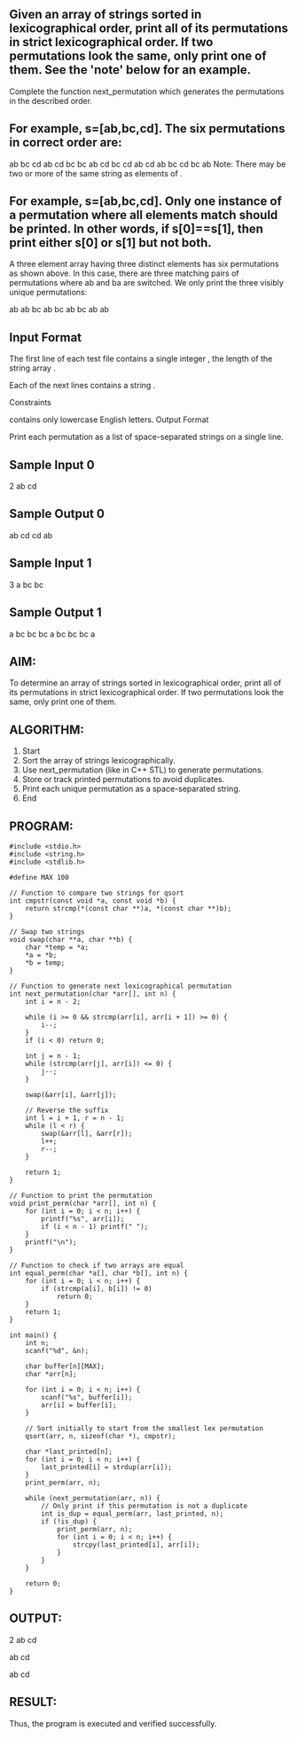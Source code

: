 ## Given an array of strings sorted in lexicographical order, print all of its permutations in strict lexicographical order. If two permutations look the same, only print one of them. See the 'note' below for an example.

Complete the function next_permutation which generates the permutations in the described order.

## For example, s=[ab,bc,cd]. The six permutations in correct order are:

ab bc cd
ab cd bc
bc ab cd
bc cd ab
cd ab bc
cd bc ab
Note: There may be two or more of the same string as elements of .
## For example, s=[ab,bc,cd]. Only one instance of a permutation where all elements match should be printed. In other words, if s[0]==s[1], then print either s[0]  or s[1] but not both.

A three element array having three distinct elements has six permutations as shown above. In this case, there are three matching pairs of permutations where ab and ba are switched. We only print the three visibly unique permutations:

ab ab bc
ab bc ab
bc ab ab
## Input Format

The first line of each test file contains a single integer , the length of the string array .

Each of the next  lines contains a string .

Constraints

 contains only lowercase English letters.
Output Format

Print each permutation as a list of space-separated strings on a single line.

## Sample Input 0

2
ab
cd
## Sample Output 0

ab cd
cd ab
## Sample Input 1

3
a
bc
bc
## Sample Output 1

a bc bc
bc a bc
bc bc a


## AIM:
To determine an array of strings sorted in lexicographical order, print all of its permutations in strict lexicographical order. If two permutations look the same, only print one of them.


## ALGORITHM:
1. Start
2. Sort the array of strings lexicographically.
3. Use next_permutation (like in C++ STL) to generate permutations.
4. Store or track printed permutations to avoid duplicates.
5. Print each unique permutation as a space-separated string.
6. End


## PROGRAM:
```
#include <stdio.h>
#include <string.h>
#include <stdlib.h>

#define MAX 100

// Function to compare two strings for qsort
int cmpstr(const void *a, const void *b) {
    return strcmp(*(const char **)a, *(const char **)b);
}

// Swap two strings
void swap(char **a, char **b) {
    char *temp = *a;
    *a = *b;
    *b = temp;
}

// Function to generate next lexicographical permutation
int next_permutation(char *arr[], int n) {
    int i = n - 2;

    while (i >= 0 && strcmp(arr[i], arr[i + 1]) >= 0) {
        i--;
    }
    if (i < 0) return 0;

    int j = n - 1;
    while (strcmp(arr[j], arr[i]) <= 0) {
        j--;
    }

    swap(&arr[i], &arr[j]);

    // Reverse the suffix
    int l = i + 1, r = n - 1;
    while (l < r) {
        swap(&arr[l], &arr[r]);
        l++;
        r--;
    }

    return 1;
}

// Function to print the permutation
void print_perm(char *arr[], int n) {
    for (int i = 0; i < n; i++) {
        printf("%s", arr[i]);
        if (i < n - 1) printf(" ");
    }
    printf("\n");
}

// Function to check if two arrays are equal
int equal_perm(char *a[], char *b[], int n) {
    for (int i = 0; i < n; i++) {
        if (strcmp(a[i], b[i]) != 0)
            return 0;
    }
    return 1;
}

int main() {
    int n;
    scanf("%d", &n);

    char buffer[n][MAX];
    char *arr[n];

    for (int i = 0; i < n; i++) {
        scanf("%s", buffer[i]);
        arr[i] = buffer[i];
    }

    // Sort initially to start from the smallest lex permutation
    qsort(arr, n, sizeof(char *), cmpstr);

    char *last_printed[n];
    for (int i = 0; i < n; i++) {
        last_printed[i] = strdup(arr[i]);
    }
    print_perm(arr, n);

    while (next_permutation(arr, n)) {
        // Only print if this permutation is not a duplicate
        int is_dup = equal_perm(arr, last_printed, n);
        if (!is_dup) {
            print_perm(arr, n);
            for (int i = 0; i < n; i++) {
                strcpy(last_printed[i], arr[i]);
            }
        }
    }

    return 0;
}
```

## OUTPUT:
2    ab cd

ab cd

ab cd

## RESULT:
Thus, the program is executed and verified successfully.































